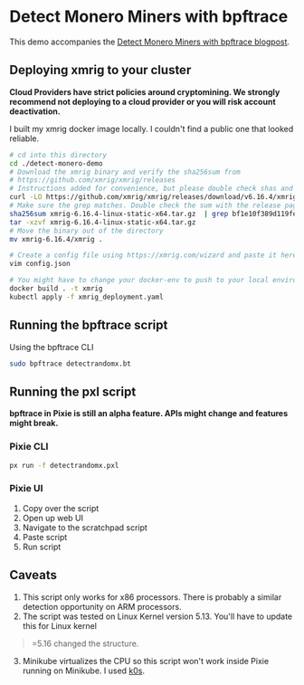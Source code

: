 # Detect Monero Miners with bpftrace
This demo accompanies the [Detect Monero Miners with bpftrace blogpost]().

## Deploying xmrig to your cluster
**Cloud Providers have strict policies around cryptomining. We strongly recommend not deploying
to a cloud provider or you will risk account deactivation.**

I built my xmrig docker image locally. I couldn't find a public one that looked reliable.

```bash
# cd into this directory
cd ./detect-monero-demo
# Download the xmrig binary and verify the sha256sum from
# https://github.com/xmrig/xmrig/releases
# Instructions added for convenience, but please double check shas and download paths.
curl -LO https://github.com/xmrig/xmrig/releases/download/v6.16.4/xmrig-6.16.4-linux-static-x64.tar.gz
# Make sure the grep matches. Double check the sum with the release page.
sha256sum xmrig-6.16.4-linux-static-x64.tar.gz  | grep bf1e10f389d119fe4f72950a6a59bc6a74ba99faa48e5c959edabcdc234ac457
tar -xzvf xmrig-6.16.4-linux-static-x64.tar.gz
# Move the binary out of the directory
mv xmrig-6.16.4/xmrig .

# Create a config file using https://xmrig.com/wizard and paste it here.
vim config.json

# You might have to change your docker-env to push to your local environment 
docker build . -t xmrig
kubectl apply -f xmrig_deployment.yaml
```

## Running the bpftrace script
Using the bpftrace CLI

```bash
sudo bpftrace detectrandomx.bt
```

## Running the pxl script
**bpftrace in Pixie is still an alpha feature. APIs might change and features might break.**
### Pixie CLI
```bash
px run -f detectrandomx.pxl
```
### Pixie UI 
1. Copy over the script
2. Open up web UI
3. Navigate to the scratchpad script
4. Paste script
5. Run script

## Caveats
1. This script only works for x86 processors. There is probably a similar detection opportunity
on ARM processors.
2. The script was tested on Linux Kernel version 5.13. You'll have to update this for Linux kernel 
>=5.16 changed the structure.
3. Minikube virtualizes the CPU so this script won't work inside Pixie running on Minikube. I
used [k0s](https://k0sproject.io/). 
